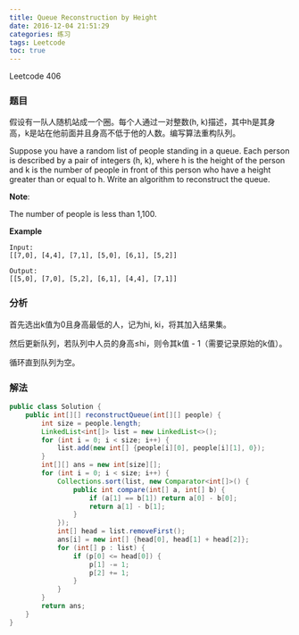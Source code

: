 ```yaml
---
title: Queue Reconstruction by Height
date: 2016-12-04 21:51:29
categories: 练习
tags: Leetcode
toc: true
---
```


Leetcode 406

### 题目

假设有一队人随机站成一个圈。每个人通过一对整数(h, k)描述，其中h是其身高，k是站在他前面并且身高不低于他的人数。编写算法重构队列。

Suppose you have a random list of people standing in a queue. Each person is described by a pair of integers (h, k), where h is the height of the person and k is the number of people in front of this person who have a height greater than or equal to h. Write an algorithm to reconstruct the queue.

__Note__:

The number of people is less than 1,100.

__Example__

```
Input:
[[7,0], [4,4], [7,1], [5,0], [6,1], [5,2]]

Output:
[[5,0], [7,0], [5,2], [6,1], [4,4], [7,1]]
```

### 分析

首先选出k值为0且身高最低的人，记为hi, ki，将其加入结果集。

然后更新队列，若队列中人员的身高≤hi，则令其k值 - 1（需要记录原始的k值）。

循环直到队列为空。

### 解法

```java
public class Solution {
    public int[][] reconstructQueue(int[][] people) {
        int size = people.length;
        LinkedList<int[]> list = new LinkedList<>();
        for (int i = 0; i < size; i++) {
            list.add(new int[] {people[i][0], people[i][1], 0});
        }
        int[][] ans = new int[size][];
        for (int i = 0; i < size; i++) {
            Collections.sort(list, new Comparator<int[]>() {
                public int compare(int[] a, int[] b) {
                    if (a[1] == b[1]) return a[0] - b[0];
                    return a[1] - b[1];
                }
            });
            int[] head = list.removeFirst();
            ans[i] = new int[] {head[0], head[1] + head[2]};
            for (int[] p : list) {
                if (p[0] <= head[0]) {
                    p[1] -= 1;
                    p[2] += 1;
                }
            }
        }
        return ans;
    }
}
```